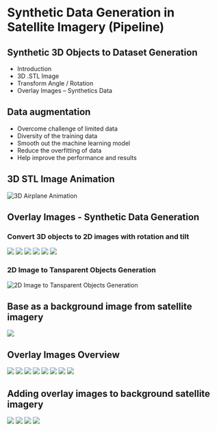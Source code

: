# Synthetic Data Generation in Satellite Imagery (Pipeline)

## Synthetic 3D Objects to Dataset Generation

- Introduction
- 3D .STL Image 
- Transform Angle / Rotation
- Overlay Images – Synthetics Data

## Data augmentation

- Overcome challenge of limited data
- Diversity of the training data
- Smooth out the machine learning model
- Reduce the overfitting of data
- Help improve the performance and results

## 3D STL Image Animation

<!-- ![3D Airplane Animation](./imgs/3d-img-animation.gif) -->

![3D Airplane Animation](./imgs/3d-img-animation.gif)

## Overlay Images - Synthetic Data Generation

### Convert 3D objects to 2D images with rotation and tilt
![](./imgs/3dto2d%20(1).png)
![](./imgs/3dto2d%20(2).png)
![](./imgs/3dto2d%20(3).png)
![](./imgs/3dto2d%20(4).png)
![](./imgs/3dto2d%20(5).png)
![](./imgs/3dto2d%20(6).png)
<!-- ![](./imgs/3dto2d%20(7).png) -->


### 2D Image to Tansparent Objects Generation
![2D Image to Tansparent Objects Generation](./imgs/img2tobj.png)
<br />

## Base as a background image from satellite imagery
![](./imgs/satellite_img1.jpg)

## Overlay Images Overview
![](./imgs/overlay%20(1).png)
![](./imgs/overlay%20(2).png)
![](./imgs/overlay%20(3).png)
![](./imgs/overlay%20(4).png)
![](./imgs/overlay%20(5).png)
![](./imgs/overlay%20(6).png)
![](./imgs/overlay%20(7).png)
![](./imgs/overlay%20(8).png)

## Adding overlay images to background satellite imagery
![](./imgs/s_img%20(1).png)
![](./imgs/s_img%20(2).png)
![](./imgs/s_img%20(3).png)
![](./imgs/s_img%20(4).png)
